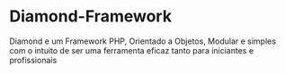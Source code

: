# Diamond-Framework
Diamond e um Framework PHP, Orientado a Objetos, Modular e simples com o intuito de ser uma ferramenta eficaz tanto para iniciantes e profissionais 
